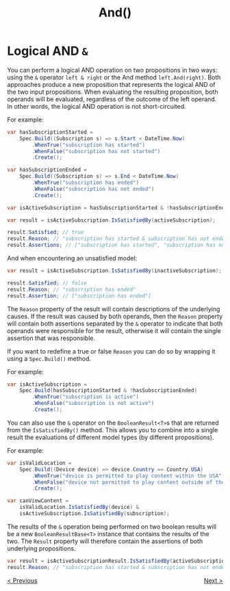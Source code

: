 ﻿---
layout: default
title: And()
---
# Logical AND `&`

You can perform a logical AND operation on two propositions in two ways:
using the `&` operator `left & right` or the And method `left.And(right)`.
Both approaches produce a new proposition that represents the logical AND of the two input propositions.
When evaluating the resulting proposition, both operands will be evaluated,
regardless of the outcome of the left operand.
In other words, the logical AND operation is not short-circuited.

For example:

```csharp
var hasSubscriptionStarted =
    Spec.Build((Subscription s) => s.Start < DateTime.Now)
        .WhenTrue("subscription has started")
        .WhenFalse("subscription has not started")
        .Create();

var hasSubscriptionEnded =
    Spec.Build((Subscription s) => s.End < DateTime.Now)
        .WhenTrue("subscription has ended")
        .WhenFalse("subscription has not ended")
        .Create();

var isActiveSubscription = hasSubscriptionStarted & !hasSubscriptionEnded;

var result = isActiveSubscription.IsSatisfiedBy(activeSubscription);

result.Satisfied; // true
result.Reason; // "subscription has started & subscription has not ended"
result.Assertions; // ["subscription has started", "subscription has not ended"]
```
And when encountering an unsatisfied model:
```csharp
var result = isActiveSubscription.IsSatisfiedBy(inactiveSubscription);

result.Satisfied; // false
result.Reason; // "subscription has ended"
result.Assertion; // ["subscription has ended"]
```

The `Reason` property of the result will contain descriptions of the underlying causes.
If the result was caused by both operands, then the `Reason` property will contain both assertions separated by the 
`&` operator to indicate that both operands were responsible for the result, otherwise it will contain the single 
assertion that was responsible.


If you want to redefine a true or false `Reason` you can do so by wrapping it using a `Spec.Build()` method.

For example:
```csharp
var isActiveSubscription =
    Spec.Build(hasSubscriptionStarted & !hasSubscriptionEnded)
        .WhenTrue("subscription is active")
        .WhenFalse("subscription is not active")
        .Create();
```

You can also use the `&` operator on the `BooleanResult<T>`s that are returned from the `IsSatisfiedBy()` method.
This allows you to combine into a single result the evaluations of different model types (by different propositions).

For example:
```csharp
var isValidLocation =
    Spec.Build((Device device) => device.Country == Country.USA)
        .WhenTrue("device is permitted to play content within the USA")
        .WhenFalse("device not permitted to play content outside of the USA")
        .Create();

var canViewContent = 
    isValidLocation.IsSatisfiedBy(device) &
    isActiveSubscription.IsSatisfiedBy(subscription);
```

The results of the `&` operation being performed on two boolean results will be a new `BooleanResultBase<T>` 
instance that contains the results of the two.
The `Result` property will therefore contain the assertions of both underlying propositions.

```csharp
var result = isActiveSubscriptionResult.IsSatisfiedBy(activeSubscription);
result.Reason; // "subscription has started & subscription has not ended"
```

<div style="display: flex; justify-content: space-between">
    <a href="./Create.html">&lt; Previous</a>
    <a href="./AndAlso.html">Next &gt;</a>
</div>